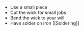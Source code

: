 - Use a small piece
- Cut the wick for small jobs
- Bend the wick to your will
- Have solder on iron
[[Soldering]]